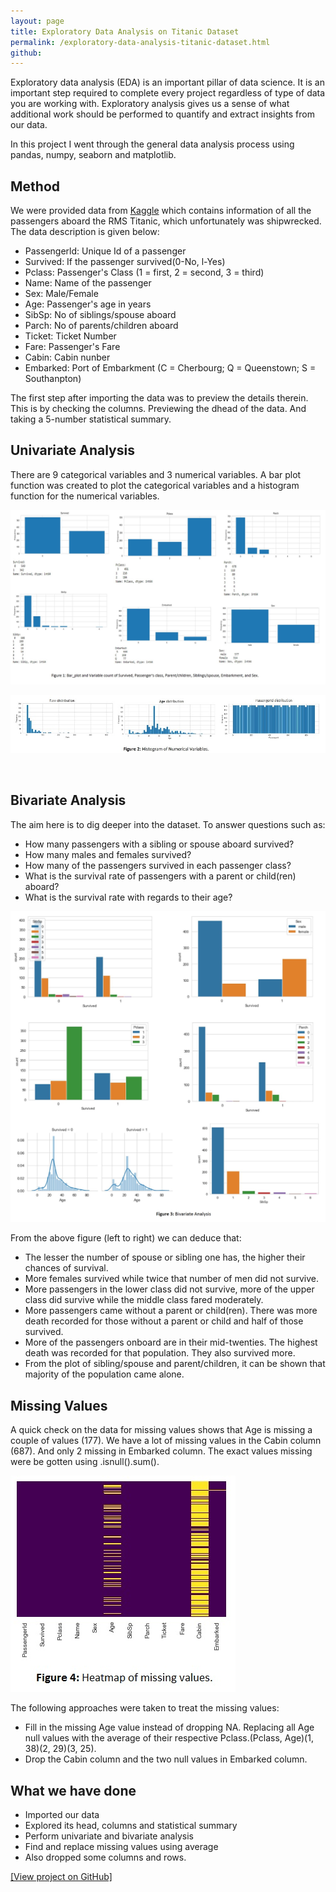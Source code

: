 ```yaml
---
layout: page
title: Exploratory Data Analysis on Titanic Dataset
permalink: /exploratory-data-analysis-titanic-dataset.html
github: 
---
```

Exploratory data analysis (EDA) is an important pillar of data science. It is an important step required to complete every project regardless of type of data you are working with. Exploratory analysis gives us a sense of what additional work should be performed to quantify and extract insights from our data.

In this project I went through the general data analysis process using pandas, numpy, seaborn and matplotlib.

## Method
We were provided data from [Kaggle](https://www.kaggle.com/c/titanic/data) which contains information of all the passengers aboard the RMS Titanic, which unfortunately was shipwrecked. The data description is given below:

- Passengerld: Unique Id of a passenger
- Survived: If the passenger survived(0-No, l-Yes)
- Pclass: Passenger's Class (1 = first, 2 = second, 3 = third)
- Name: Name of the passenger
- Sex: Male/Female
- Age: Passenger's age in years
- SibSp: No of siblings/spouse aboard
- Parch: No of parents/children aboard
- Ticket: Ticket Number
- Fare: Passenger's Fare
- Cabin: Cabin nunber
- Embarked: Port of Embarkment (C = Cherbourg; Q = Queenstown; S = Southanpton)

The first step after importing the data was to preview the details therein. This is by checking the columns. Previewing the dhead of the data. And taking a 5-number statistical summary.

## Univariate Analysis
There are 9 categorical variables and 3 numerical variables. A bar plot function was created to plot the categorical variables and a histogram function for the numerical variables.

![bar_plot](./images/barplot.jpg)

![histogram](./images/hist.jpg)

<br>

## Bivariate Analysis
The aim here is to dig deeper into the dataset. To answer questions such as:
- How many passengers with a sibling or spouse aboard survived?
- How many males and females survived?
- How many of the passengers survived in each passenger class?
- What is the survival rate of passengers with a parent or child(ren) aboard?
- What is the survival rate with regards to their age?

![bivariate](./images/bivariate.jpg)

From the above figure (left to right) we can deduce that:
- The lesser the number of spouse or sibling one has, the higher their chances of survival.
- More females survived while twice that number of men did not survive.
- More passengers in the lower class did not survive, more of the upper class did survive while the middle class fared moderately.
- More passengers came without a parent or child(ren). There was more death recorded for those without a parent or child and half of those survived.
- More of the passengers onboard are in their mid-twenties. The highest death was recorded for that population. They also survived more.
- From the plot of sibling/spouse and parent/children, it can be shown that majority of the population came alone.

## Missing Values
A quick check on the data for missing values shows that Age is missing a couple of values (177). We have a lot of missing values in the Cabin column (687). And only 2 missing in Embarked column. The exact values missing were be gotten using .isnull().sum().

![missing_values](./images/missing.jpg)

The following approaches were taken to treat the missing values:
- Fill in the missing Age value instead of dropping NA. Replacing all Age null values with the average of their respective Pclass.(Pclass, Age)(1, 38)(2, 29)(3, 25).
- Drop the Cabin column and the two null values in Embarked column.

## What we have done
- Imported our data
- Explored its head, columns and statistical summary
- Perform univariate and bivariate analysis
- Find and replace missing values using average
- Also dropped some columns and rows.

[\[View project on GitHub\]](https://github.com/ndcharles/SGA08_DATASCI/blob/master/titanic_dataset.ipynb)